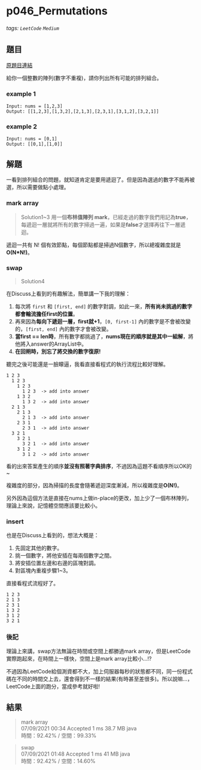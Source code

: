 # p046_Permutations

###### tags: `LeetCode` `Medium`

## 題目
[原題目連結](https://leetcode.com/problems/permutations/)

給你一個整數的陣列(數字不重複)，請你列出所有可能的排列組合。

### example 1
```
Input: nums = [1,2,3]
Output: [[1,2,3],[1,3,2],[2,1,3],[2,3,1],[3,1,2],[3,2,1]]
```

### example 2
```
Input: nums = [0,1]
Output: [[0,1],[1,0]]
```

## 解題
一看到排列組合的問題，就知道肯定是要用遞迴了。但是因為選過的數字不能再被選，所以需要做點小處理。

### mark array
> Solution1~3
用一個**布林值陣列 mark**，已經走過的數字我們用記為**true**，每遞迴一層就將所有的數字掃過一遍，如果是**false**才選擇再往下一層遞迴。

遞迴一共有 N! 個有效節點，每個節點都是掃過N個數字，所以總複雜度就是**O(N\*N!)**。

### swap
> Solution4

在Discuss上看到的有趣解法，簡單講一下我的理解：
1. 每次將 `first` 和 `[first, end]` 的數字對調，如此一來，**所有尚未挑過的數字都會輪流擔任first的位置**。
2. 再來因為**每向下遞迴一層，first就+1**，`[0, first-1]` 內的數字是不會被改變的，`[first, end]` 內的數字才會被改變。
3. **當first == len時**，所有數字都挑過了，**nums現在的順序就是其中一組解**，將他將入answer的ArrayList中。
4. **在回朔時，別忘了將交換的數字復原!**

聽完之後可能還是一臉矇逼，我看直接看程式的執行流程比較好理解。

```
1 2 3 
  1 2 3 
    1 2 3 
      1 2 3  -> add into answer
    1 3 2 
      1 3 2  -> add into answer
  2 1 3 
    2 1 3 
      2 1 3  -> add into answer
    2 3 1 
      2 3 1  -> add into answer
  3 2 1 
    3 2 1 
      3 2 1  -> add into answer
    3 1 2 
      3 1 2  -> add into answer
```

看的出來答案產生的順序**並沒有照著字典排序**，不過因為這題不看順序所以OK的~

複雜度的部分，因為掃描的長度會隨著遞迴深度漸減，所以複雜度是**O(N!)**。

另外因為這個方法是直接在nums上做in-place的更改，加上少了一個布林陣列，理論上來說，記憶體空間應該要比較小。

### insert
也是在Discuss上看到的，想法大概是：

1. 先固定其他的數字。
2. 挑一個數字，將他安插在每兩個數字之間。
3. 將安插位置左邊和右邊的區塊對調。
4. 對區塊內重複步驟1~3。

直接看程式流程好了。
```
1 2 3
2 1 3
2 3 1
1 3 2
3 1 2
3 2 1
```

### 後記
理論上來講，swap方法無論在時間或空間上都勝過mark array，但是LeetCode實際跑起來，在時間上一樣快，空間上是mark array比較小...!?  

不過因為LeetCode給個測資都不大，加上伺服器每秒的狀態都不同，同一份程式碼在不同的時間交上去，還會得到不一樣的結果(有時甚至差很多)。所以說嘛...，LeetCode上面的跑分，當成參考就好啦!

## 結果
> mark array  
> 07/09/2021 00:34	Accepted	1 ms	38.7 MB	java  
> 時間：92.42% / 空間：99.33%

> swap  
> 07/09/2021 01:48	Accepted	1 ms	41 MB	java  
> 時間：92.42% / 空間：14.60%